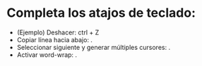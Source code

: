 # Completa los atajos de teclado:

- (Ejemplo) Deshacer: ctrl + Z
- Copiar línea hacia abajo: .
- Seleccionar siguiente y generar múltiples cursores: .
- Activar word-wrap: .
